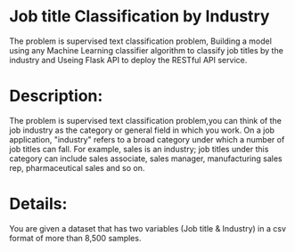 # Job title Classification by Industry
The problem is supervised text classification problem,
Building  a  model using any Machine Learning classifier algorithm to classify job titles by the industry and Useing Flask API to deploy the RESTful API service.


# Description:
The problem is supervised text classification problem,you can think of the job industry as the category or general field in which
you work. On a job application, "industry" refers to a broad category under
which a number of job titles can fall. For example, sales is an industry; job
titles under this category can include sales associate, sales manager,
manufacturing sales rep, pharmaceutical sales and so on.

# Details:

You are given a dataset that has two variables (Job title & Industry) in a csv
format of more than 8,500 samples.
